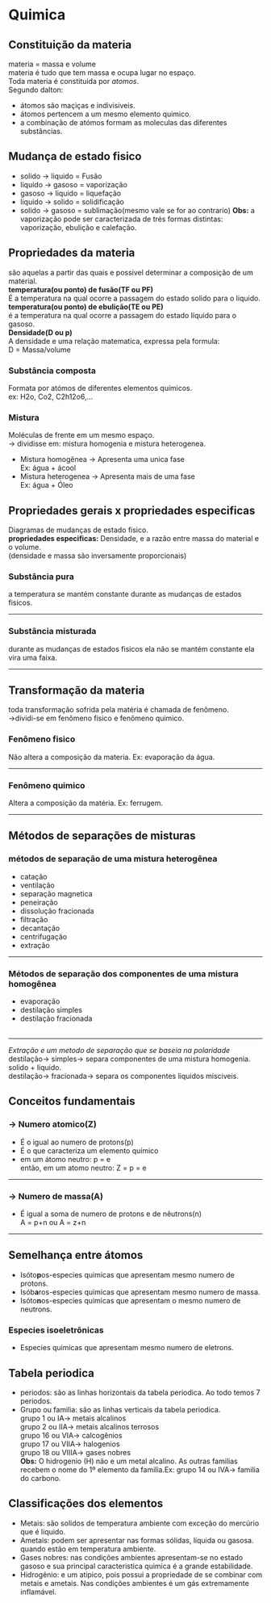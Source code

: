 # Quimica
## Constituição da materia
materia = massa e volume<br>
materia é tudo que tem massa e ocupa lugar no espaço.<br>
Toda materia é constituida por *atomos*.<br>
Segundo dalton:<br>
- átomos são maçiças e indivisiveis.
- átomos pertencem a um mesmo elemento quimico.
- a combinação de atómos formam as moleculas das diferentes substâncias.
## Mudança de estado fisico
- solido -> liquido = Fusão
- liquido -> gasoso = vaporização
- gasoso -> liquido = liquefação
- liquido -> solido = solidificação
- solido -> gasoso = sublimação(mesmo vale se for ao contrario)
**Obs:** a vaporização pode ser caracterizada de trés formas distintas: vaporização, ebulição e calefação.
## Propriedades da materia
são aquelas a partir das quais e possivel determinar a composição de um material.<br>
**temperatura(ou ponto) de fusão(TF ou PF)** <br>
É a temperatura na qual ocorre a passagem do estado solido para o liquido.<br>
**temperatura(ou ponto) de ebulição(TE ou PE)** <br>
é a temperatura na qual ocorre a passagem do estado líquido para o gasoso.<br>
**Densidade(D ou p)** <br>
A densidade e uma relação matematica, expressa pela formula:<br>
D = Massa/volume<br>
### Substância composta
Formata por atómos de diferentes elementos químicos.<br>
ex: H2o, Co2, C2h12o6,...<br>
### Mistura
Moléculas de frente em um mesmo espaço.<br>
-> dividisse em: mistura homogenia e mistura heterogenea.<br>
- Mistura homogênea -> Apresenta uma unica fase<br> Ex: água + ácool
- Mistura heterogenea -> Apresenta mais de uma fase<br> Ex: água + Óleo
## Propriedades gerais x propriedades especificas
Diagramas de mudanças de estado fisico.<br>
**propriedades especificas:** Densidade, e a razão entre massa do material e o volume.<br> 
(densidade e massa são inversamente proporcionais)
### Substância pura
a temperatura se mantém constante durante as mudanças de estados fisicos.

---

### Substância misturada
durante as mudanças de estados fisicos ela não se mantém constante ela vira uma faixa.

---

## Transformação da materia
toda transformação sofrida pela matéria é chamada de fenômeno.<br>->dividi-se em fenômeno fisico e fenômeno quimico.<br>
### Fenômeno fisico
Não altera a composição da materia. Ex: evaporação da água.

---

### Fenômeno quimico
Altera a composição da matéria. Ex: ferrugem.

---

## Métodos de separações de misturas
### métodos de separação de uma mistura heterogênea
- catação
- ventilação
- separação magnetica
- peneiração
- dissolução fracionada
- filtração
- decantação
- centrifugação
- extração

---

### Métodos de separação dos componentes de uma mistura homogênea
- evaporação
- destilação simples
- destilação fracionada<br><br>

---

*Extração e um metodo de separação que se baseia na polaridade*<br>
destilação-> simples-> separa componentes de uma mistura homogenia. solido + liquido.<br>
destilação-> fracionada-> separa os componentes liquidos misciveis.
## Conceitos fundamentais
### -> Numero atomico(Z)<br>
- É o igual ao numero de protons(p)
- É o que caracteriza um elemento químico
- em um átomo neutro: p = e<br>
então, em um atomo neutro: Z = p = e

---

### -> Numero de massa(A)
- É igual a soma de numero de protons e de nêutrons(n)<br>
A = p+n ou A = z+n

---

## Semelhança entre átomos
- Isóto**p**os-especies quimicas que apresentam mesmo numero de protons.
- Isób**a**ros-especies quimicas que apresentam mesmo numero de massa.
- Isóto**n**os-especies quimicas que apresentam o mesmo numero de neutrons.
### Especies isoeletrônicas
- Especies quimicas que apresentam mesmo numero de eletrons.
## Tabela periodica
- periodos: são as linhas horizontais da tabela periodica. Ao todo temos 7 periodos.
- Grupo ou familia: são as linhas verticais da tabela periodica.<br>
grupo 1 ou IA-> metais alcalinos<br>
grupo 2 ou IIA-> metais alcalinos terrosos<br>
grupo 16 ou VIA-> calcogênios<br>
grupo 17 ou VIIA-> halogenios<br>
grupo 18 ou VIIIA-> gases nobres<br>
**Obs:** O hidrogenio (H) não e um metal alcalino. As outras familias recebem o nome do 1º elemento da familia.Ex: grupo 14 ou IVA-> familia do carbono.
## Classificações dos elementos
- Metais: são solidos de temperatura ambiente com exceção do mercúrio que é liquido.
- Ametais: podem ser apresentar nas formas sólidas, líquida ou gasosa. quando estão em temperatura ambiente.
- Gases nobres: nas condições ambientes apresentam-se no estado gasoso e sua principal caracteristica quimica é a grande estabilidade.
- Hidrogênio: e um atipico, pois possui a propriedade de se combinar com metais e ametais. Nas condições ambientes é um gás extremamente inflamável.









